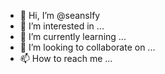 - 👋 Hi, I’m @seanslfy
- 👀 I’m interested in ...
- 🌱 I’m currently learning ...
- 💞️ I’m looking to collaborate on ...
- 📫 How to reach me ...

<!---
seanslfy/seanslfy is a ✨ special ✨ repository because its `README.md` (this file) appears on your GitHub profile.
You can click the Preview link to take a look at your changes.
--->
